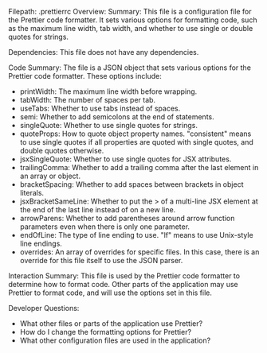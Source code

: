 Filepath: .prettierrc
Overview: Summary:
This file is a configuration file for the Prettier code formatter. It sets various options for formatting code, such as the maximum line width, tab width, and whether to use single or double quotes for strings.

Dependencies:
This file does not have any dependencies.

Code Summary:
The file is a JSON object that sets various options for the Prettier code formatter. These options include:

- printWidth: The maximum line width before wrapping.
- tabWidth: The number of spaces per tab.
- useTabs: Whether to use tabs instead of spaces.
- semi: Whether to add semicolons at the end of statements.
- singleQuote: Whether to use single quotes for strings.
- quoteProps: How to quote object property names. "consistent" means to use single quotes if all properties are quoted with single quotes, and double quotes otherwise.
- jsxSingleQuote: Whether to use single quotes for JSX attributes.
- trailingComma: Whether to add a trailing comma after the last element in an array or object.
- bracketSpacing: Whether to add spaces between brackets in object literals.
- jsxBracketSameLine: Whether to put the > of a multi-line JSX element at the end of the last line instead of on a new line.
- arrowParens: Whether to add parentheses around arrow function parameters even when there is only one parameter.
- endOfLine: The type of line ending to use. "lf" means to use Unix-style line endings.
- overrides: An array of overrides for specific files. In this case, there is an override for this file itself to use the JSON parser.

Interaction Summary:
This file is used by the Prettier code formatter to determine how to format code. Other parts of the application may use Prettier to format code, and will use the options set in this file.

Developer Questions:
- What other files or parts of the application use Prettier?
- How do I change the formatting options for Prettier?
- What other configuration files are used in the application?

